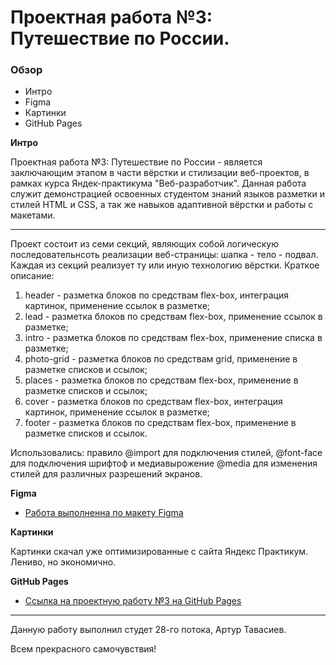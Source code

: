 # Проектная работа №3: Путешествие по России.


### Обзор
* Интро
* Figma
* Картинки
* GitHub Pages

**Интро**

Проектная работа №3: Путешествие по России - является заключающим этапом в части вёрстки и стилизации веб-проектов, в рамках курса Яндек-практикума "Веб-разработчик". Данная работа служит демонстрацией освоенных студентом знаний языков разметки и стилей HTML и CSS, а так же навыков адаптивной вёрстки и работы с макетами. 
* * * * *
Проект состоит из семи секций, являющих собой логическую последовательнсоть реализации веб-страницы: шапка - тело - подвал.
Каждая из секций реализует ту или иную технологию вёрстки. Краткое описание:

1. header - разметка блоков по средствам flex-box, интеграция картинок, применение ссылок в разметке;
2. lead - разметка блоков по средствам flex-box, применение ссылок в разметке;
3. intro - разметка блоков по средствам flex-box, применение списка в разметке;
4. photo-grid - разметка блоков по средствам grid, применение в разметке списков и ссылок;
5. places - разметка блоков по средствам flex-box, применение в разметке списков и ссылок;
6. cover - разметка блоков по средствам flex-box, интеграция картинок, применение ссылок в разметке;
7. footer - разметка блоков по средствам flex-box, применение в разметке списков и ссылок.

Использовались: правило @import для подключения стилей, @font-face для подключения шрифтоф и медиавырожение @media для изменения стилей для различных разрешений экранов. 

**Figma**

* [Работа выполненна по макету Figma](https://www.figma.com/file/5S2WSbEFL6awjVWJ0NWL8Q/Sprint-3_-Russia-_-desktop-mobile?node-id=28503%3A0)

**Картинки**

Картинки скачал уже оптимизированные с сайта Яндекс Практикум. Лениво, но экономично.

**GitHub Pages**

* [Ссылка на проектную работу №3 на GitHub Pages](https://arthurTavasiev.github.io)
* * * * * 

Данную работу выполнил студет 28-го потока, Артур Тавасиев.

Всем прекрасного самочувствия!
